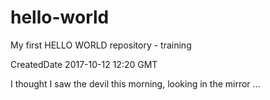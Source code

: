 # hello-world
My first HELLO WORLD repository - training

CreatedDate 2017-10-12 12:20 GMT

I thought I saw the devil this morning, looking in the mirror ...
